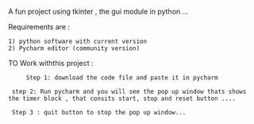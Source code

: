 A fun project using tkinter , the gui module in python ...

Requirements are :
					        
	1) python software with current version 
	2) Pycharm editor (community version)
									
TO Work withthis project :
 
         Step 1: download the code file and paste it in pycharm
   
	 step 2: Run pycharm and you will see the pop up window thats shows the timer block , that consits start, stop and reset button ....
	 
	 Step 3 : quit button to stop the pop up window...
